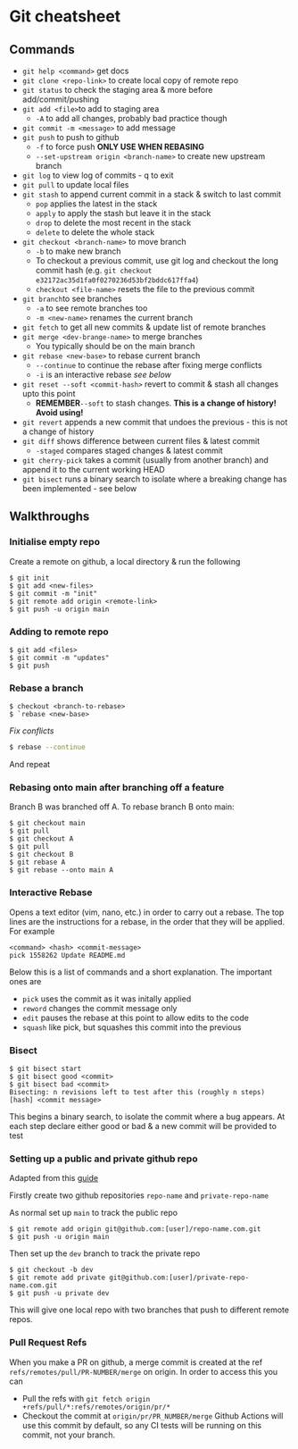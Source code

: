 # Git cheatsheet

## Commands
- `git help <command>` get docs
- ` git clone <repo-link> ` to create local copy of remote repo 
- `git status` to check the staging area & more before add/commit/pushing
- `git add <file>`to add to staging area
  - `-A` to add all changes, probably bad practice though
- `git commit -m <message>` to add message
- `git push` to push to github
  - `-f` to force push **ONLY USE WHEN REBASING**
  - `--set-upstream origin <branch-name>` to create new upstream branch
- `git log` to view log of commits - q to exit
- `git pull` to update local files
- `git stash` to append current commit in a stack & switch to last commit
  - `pop` applies the latest in the stack
  - `apply` to apply the stash but leave it in the stack
  - `drop` to delete the most recent in the stack
  - `delete` to delete the whole stack
- `git checkout <branch-name>` to move branch
  - `-b` to make new branch
  - To checkout a previous commit, use git log and checkout the long commit hash (e.g. `git checkout e32172ac35d1fa0f0270236d53bf2bddc617ffa4`)
  - `checkout <file-name>` resets the file to the previous commit 
- `git branch`to see branches
  - `-a` to see remote branches too
  - `-m <new-name>` renames the current branch
- `git fetch` to get all new commits & update list of remote branches
- `git merge <dev-brange-name>` to merge branches
  - You typically should be on the main branch
- `git rebase <new-base>` to rebase current branch
  - `--continue` to continue the rebase after fixing merge conflicts
  - `-i` is an interactive rebase _see below_
- `git reset --soft <commit-hash>` revert to commit & stash all changes upto this point
  - **REMEMBER**`--soft` to stash changes. **This is a change of history! Avoid using!**
- `git revert` appends a new commit that undoes the previous - this is not a change of history
- `git diff` shows difference between current files & latest commit
  - `-staged` compares staged changes & latest commit
- `git cherry-pick` takes a commit (usually from another branch) and append it to the current working HEAD
- `git bisect` runs a binary search to isolate where a breaking change has been implemented - see below

## Walkthroughs

### Initialise empty repo
Create a remote on github, a local directory & run the following
```shell
$ git init
$ git add <new-files>
$ git commit -m "init"
$ git remote add origin <remote-link>
$ git push -u origin main
```

### Adding to remote repo
```shell
$ git add <files>
$ git commit -m "updates"
$ git push
```
### Rebase a branch

```shell
$ checkout <branch-to-rebase>
$ `rebase <new-base>
```
   _Fix conflicts_
```bash
$ rebase --continue
```
And repeat

### Rebasing onto main after branching off a feature
Branch B was branched off A. To rebase branch B onto main:
```shell
$ git checkout main
$ git pull
$ git checkout A
$ git pull
$ git checkout B
$ git rebase A
$ git rebase --onto main A
```

### Interactive Rebase
Opens a text editor (vim, nano, etc.) in order to carry out a rebase.
The top lines are the instructions for a rebase, in the order that they will be applied. For example
```
<command> <hash> <commit-message>
pick 1558262 Update README.md
```
Below this is a list of commands and a short explanation. The important ones are
- `pick` uses the commit as it was initally applied
- `reword` changes the commit message only
- `edit` pauses the rebase at this point to allow edits to the code
- `squash` like pick, but squashes this commit into the previous

### Bisect
```shell
$ git bisect start
$ git bisect good <commit>
$ git bisect bad <commit>
Bisecting: n revisions left to test after this (roughly n steps)
[hash] <commit message>
```
This begins a binary search, to isolate the commit where a bug appears. At each step declare either good or bad & a new commit will be provided to test
### Setting up a public and private github repo
Adapted from this [guide](https://24ways.org/2013/keeping-parts-of-your-codebase-private-on-github/) 

Firstly create two github repositories `repo-name` and `private-repo-name`

As normal set up `main` to track the public repo
```shell
$ git remote add origin git@github.com:[user]/repo-name.com.git
$ git push -u origin main
```
Then set up the `dev` branch to track the private repo
```shell
$ git checkout -b dev
$ git remote add private git@github.com:[user]/private-repo-name.com.git
$ git push -u private dev
```
This will give one local repo with two branches that push to different remote repos.

### Pull Request Refs
When you make a PR on github, a merge commit is created at the ref `refs/remotes/pull/PR-NUMBER/merge` on origin. In order to access this you can
- Pull the refs with `git fetch origin +refs/pull/*:refs/remotes/origin/pr/*`
- Checkout the commit at `origin/pr/PR_NUMBER/merge`
Github Actions will use this commit by default, so any CI tests will be running on this commit, not your branch.
